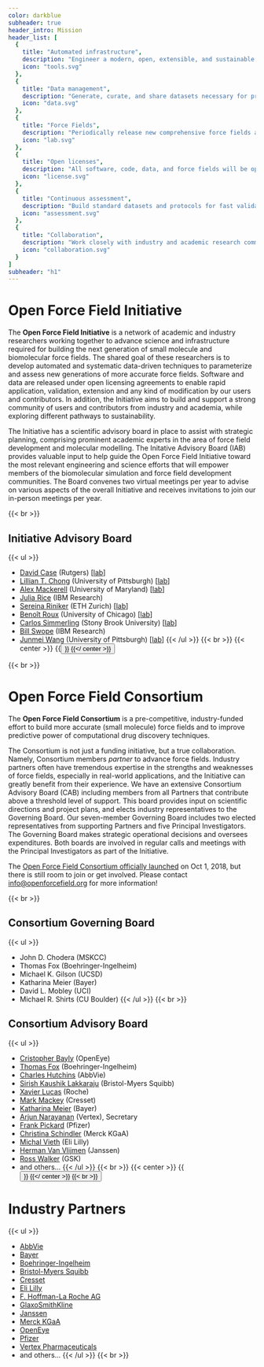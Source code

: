 ```yaml
---
color: darkblue
subheader: true
header_intro: Mission
header_list: [
  {
    title: "Automated infrastructure",
    description: "Engineer a modern, open, extensible, and sustainable framework for automated force field parameterization and application",
    icon: "tools.svg"
  },
  {
    title: "Data management",
    description: "Generate, curate, and share datasets necessary for producing and benchmarking high-accuracy biomolecular force fields",
    icon: "data.svg"
  },
  {
    title: "Force Fields",
    description: "Periodically release new comprehensive force fields and systematically improve their accuracy through scientific innovation and use of large datasets",
    icon: "lab.svg"
  },
  {
    title: "Open licenses",
    description: "All software, code, data, and force fields will be open and freely available under Open Source Initiative and Creative Commons approved licenses",
    icon: "license.svg"
  },
  {
    title: "Continuous assessment",
    description: "Build standard datasets and protocols for fast validation of methods and models used to compute molecular properties",
    icon: "assessment.svg"
  },
  {
    title: "Collaboration",
    description: "Work closely with industry and academic research community to develop our scientific and infrastructure roadmaps and expand our expertise",
    icon: "collaboration.svg"
  }
]
subheader: "h1"
---
```

# Open Force Field Initiative
The **Open Force Field Initiative** is a network of academic and industry researchers working together to advance science and infrastructure required for building the next generation of small molecule and biomolecular force fields. The shared goal of these researchers is to develop automated and systematic data-driven techniques to parameterize and assess new generations of more accurate force fields. Software and data are released under open licensing agreements to enable rapid application, validation, extension and any kind of modification by our users and contributors. In addition, the Initiative aims to build and support a strong community of users and contributors from industry and academia, while exploring different pathways to sustainability.

The Initiative has a scientific advisory board in place to assist with strategic planning, comprising prominent academic experts in the area of force field development and molecular modelling. The Initative Advisory Board (IAB) provides valuable input to help guide the Open Force Field Initiative toward the most relevant engineering and science efforts that will empower members of the biomolecular simulation and force field development communities. The Board convenes two virtual meetings per year to advise on various aspects of the overall Initiative and receives invitations to join our in-person meetings per year.

{{< br >}}

## Initiative Advisory Board
{{< ul >}}
- [David Case](https://rutchem.rutgers.edu/people/faculty-bio/130-case-david) (Rutgers) [[lab](http://casegroup.rutgers.edu/)]
- [Lillian T. Chong](https://www.chem.pitt.edu/person/lillian-chong) (University of Pittsburgh) [[lab](https://ltchong.github.io/)]
- [Alex Mackerell](https://faculty.rx.umaryland.edu/amackerell/) (University of Maryland) [[lab](http://mackerell.umaryland.edu/index.shtml)]
- [Julia Rice](https://researcher.watson.ibm.com/researcher/view.php?person=us-jrice) (IBM Research)
- [Sereina Riniker](https://riniker.ethz.ch/the-group/person-detail.MTIwNjc3.TGlzdC8xNDkzLC04NTQ1MTI4MDM=.html) (ETH Zurich) [[lab](https://riniker.ethz.ch/)]
- [Benoît Roux](https://chemistry.uchicago.edu/faculty/beno%C3%AEt-roux) (University of Chicago) [[lab](http://thallium.bsd.uchicago.edu/RouxLab/)]
- [Carlos Simmerling](https://www.stonybrook.edu/commcms/chemistry/faculty/_faculty-profiles/simmerling-carlos) (Stony Brook University) [[lab](http://laufercenter.stonybrook.edu/simmerling/Home)]
- [Bill Swope](https://researcher.watson.ibm.com/researcher/view.php?person=us-swope) (IBM Research)
- [Junmei Wang](https://www.pharmacy.pitt.edu/directory/profile.php?profile=1639) (University of Pittsburgh) [[lab](https://mulan.pharmacy.pitt.edu/)]
{{< /ul >}}
{{< br >}}
{{< center >}}
{{<button href="/minutes/iab" text="IAB Meeting Minutes" >}}
{{</ center >}}

{{< br >}}

# Open Force Field Consortium
The **Open Force Field Consortium** is a pre-competitive, industry-funded effort to build more accurate (small molecule) force fields and to improve predictive power of computational drug discovery techniques.

The Consortium is not just a funding initiative, but a true collaboration. Namely, Consortium members *partner* to advance force fields. Industry partners often have tremendous expertise in the strengths and weaknesses of force fields, especially in real-world applications, and the Initiative can greatly benefit from their experience. We have an extensive Consortium Advisory Board (CAB) including members from all Partners that contribute above a threshold level of support. This board provides input on scientific directions and project plans, and elects industry representatives to the Governing Board. Our seven-member Governing Board includes two elected representatives from supporting Partners and five Principal Investigators. The Governing Board makes strategic operational decisions and oversees expenditures. Both boards are involved in regular calls and meetings with the Principal Investigators as part of the Initiative.

The [Open Force Field Consortium officially launched](/community/news/news/introducing-the-consortium/) on Oct 1, 2018, but there is still room to join or get involved. Please contact [info@openforcefield.org](info@openforcefield.org) for more information!

{{< br >}}
## Consortium Governing Board
{{< ul >}}
- John D. Chodera (MSKCC)
- Thomas Fox (Boehringer-Ingelheim)
- Michael K. Gilson (UCSD)
- Katharina Meier (Bayer)
- David L. Mobley (UCI)
- Michael R. Shirts (CU Boulder)
{{< /ul >}}
{{< br >}}

## Consortium Advisory Board
{{< ul >}}
- [Cristopher Bayly](https://www.linkedin.com/in/christopher-bayly-b1341021/) (OpenEye)
- [Thomas Fox](https://www.linkedin.com/in/thomas-fox-11b44b54/) (Boehringer-Ingelheim)
- [Charles Hutchins](https://www.linkedin.com/in/charles-hutchins-7b589b11/) (AbbVie)
- [Sirish Kaushik Lakkaraju](https://www.linkedin.com/in/sirish-kaushik-lakkaraju-8906657/) (Bristol-Myers Squibb)
- [Xavier Lucas](https://www.linkedin.com/in/xlucas/) (Roche)
- [Mark Mackey](https://www.linkedin.com/in/mark-mackey-6b4b8a23/) (Cresset)
- [Katharina Meier](https://www.linkedin.com/in/katharina-meier-24744887/) (Bayer)
- [Arjun Narayanan](https://www.linkedin.com/in/arjun-narayanan-0ba28a54/) (Vertex), Secretary
- [Frank Pickard](https://www.linkedin.com/in/frank-pickard/) (Pfizer)
- [Christina Schindler](https://www.linkedin.com/in/christina-schindler-049628114/) (Merck KGaA)
- [Michal Vieth](https://www.linkedin.com/in/michal-vieth-9637b560) (Eli Lilly)
- [Herman Van Vlijmen](https://www.linkedin.com/in/herman-van-vlijmen-9452461/) (Janssen)
- [Ross Walker](https://www.linkedin.com/in/ross-walker-11483b1/) (GSK)
- and others... {{< /ul >}}
{{< br >}}
{{< center >}}
{{<button href="/minutes/cab" text="CAB Meeting Minutes" >}}
{{</ center >}}
{{< br >}}

# Industry Partners
{{< ul >}}
- [AbbVie](https://www.abbvie.com/)
- [Bayer](https://www.bayer.com/)
- [Boehringer-Ingelheim](https://www.boehringer-ingelheim.com/)
- [Bristol-Myers Squibb](https://www.bms.com/)
- [Cresset](https://www.cresset-group.com/)
- [Eli Lilly](https://www.lilly.com/)
- [F. Hoffman-La Roche AG](https://www.roche.com/)
- [GlaxoSmithKline](https://www.gsk.com/en-gb/)
- [Janssen](https://www.janssen.com/)
- [Merck KGaA](https://www.merckgroup.com/en)
- [OpenEye](https://www.eyesopen.com/)
- [Pfizer](https://www.pfizer.com/)
- [Vertex Pharmaceuticals](https://www.vrtx.com/)
- and others...
{{< /ul >}}
{{< br >}}
